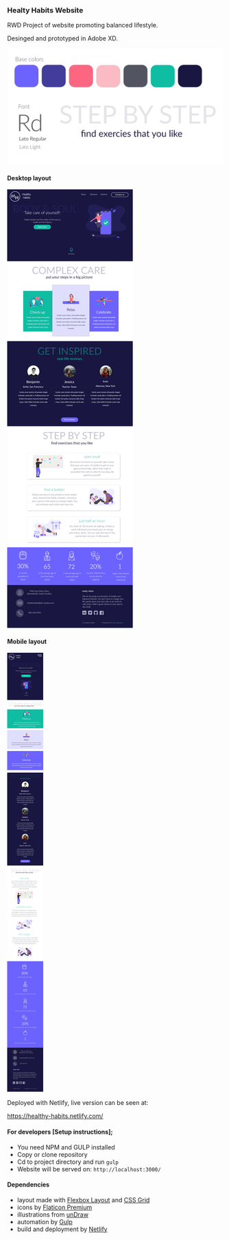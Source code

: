 ### Healty Habits Website

RWD Project of website promoting balanced lifestyle.

Desinged and prototyped in Adobe XD.

![style guide](readme-img/style-guide.jpg)

#### Desktop layout
![prototype-desktop](readme-img/hh-desktop.jpg)

#### Mobile layout
![prototype-mobile](readme-img/hh-mobile.jpg)

Deployed with Netlify, live version can be seen at:

https://healthy-habits.netlify.com/

#### For developers [Setup instructions];
* You need NPM and GULP installed
* Copy or clone repository
* Cd to project directory and run `gulp`
* Website will be served on: `http://localhost:3000/`


#### Dependencies
* layout made with [Flexbox Layout](https://css-tricks.com/snippets/css/a-guide-to-flexbox/) and [CSS Grid](https://css-tricks.com/snippets/css/complete-guide-grid/)
* icons by [Flaticon Premium](https://www.flaticon.com/)
* illustrations from [unDraw](https://undraw.co/illustrations/)
* automation by [Gulp](https://gulpjs.com/)
* build and deployment by [Netlify](https://www.netlify.com/)